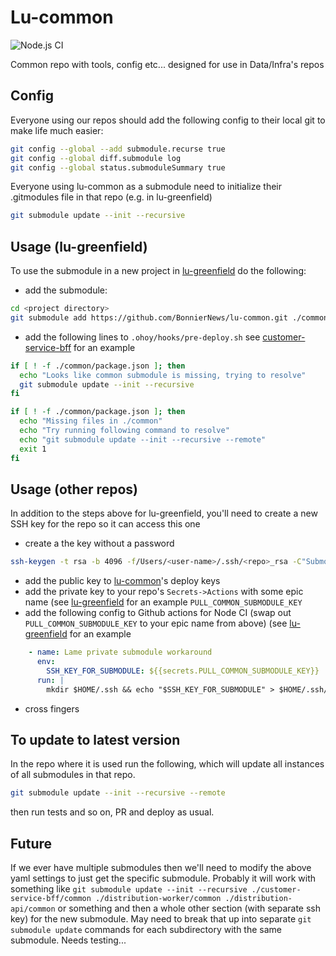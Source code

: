 # Lu-common

![Node.js CI](https://github.com/BonnierNews/lu-common/workflows/Node.js%20CI/badge.svg)

Common repo with tools, config etc... designed for use in Data/Infra's repos

## Config

Everyone using our repos should add the following config to their local git to make life much easier:
```bash
git config --global --add submodule.recurse true
git config --global diff.submodule log
git config --global status.submoduleSummary true
```

Everyone using lu-common as a submodule need to initialize their .gitmodules file in that repo (e.g. in lu-greenfield)
```bash
git submodule update --init --recursive
```

## Usage (lu-greenfield)

To use the submodule in a new project in [lu-greenfield](https://github.com/BonnierNews/lu-greenfield) do the following:

- add the submodule:
```bash
cd <project directory>
git submodule add https://github.com/BonnierNews/lu-common.git ./common
```
- add the following lines to `.ohoy/hooks/pre-deploy.sh` see [customer-service-bff](https://github.com/BonnierNews/lu-greenfield/blob/master/customer-service-bff/.ohoy/hooks/pre-deploy.sh) for an example
```bash
if [ ! -f ./common/package.json ]; then
  echo "Looks like common submodule is missing, trying to resolve"
  git submodule update --init --recursive
fi

if [ ! -f ./common/package.json ]; then
  echo "Missing files in ./common"
  echo "Try running following command to resolve"
  echo "git submodule update --init --recursive --remote"
  exit 1
fi
```

## Usage (other repos)

In addition to the steps above for lu-greenfield, you'll need to create a new SSH key for the repo so it can access this one

- create a the key without a password
```bash
ssh-keygen -t rsa -b 4096 -f/Users/<user-name>/.ssh/<repo>_rsa -C"Submodule access for Github Action from <repo>"
```
- add the public key to [lu-common](https://github.com/BonnierNews/lu-common/settings/keys)'s deploy keys
- add the private key to your repo's `Secrets->Actions` with some epic name (see [lu-greenfield](https://github.com/BonnierNews/lu-greenfield/settings/secrets/actions) for an example `PULL_COMMON_SUBMODULE_KEY`
- add the following config to Github actions for Node CI (swap out `PULL_COMMON_SUBMODULE_KEY` to your epic name from above) (see [lu-greenfield](https://github.com/BonnierNews/lu-greenfield/blob/master/.github/workflows/nodejs.yml) for an example
```yaml
    - name: Lame private submodule workaround
      env:
        SSH_KEY_FOR_SUBMODULE: ${{secrets.PULL_COMMON_SUBMODULE_KEY}}
      run: |
        mkdir $HOME/.ssh && echo "$SSH_KEY_FOR_SUBMODULE" > $HOME/.ssh/id_rsa && chmod 600 $HOME/.ssh/id_rsa && git submodule update --init --recursive
```
- cross fingers

## To update to latest version

In the repo where it is used run the following, which will update all instances of all submodules in that repo.

```bash
git submodule update --init --recursive --remote
```

then run tests and so on, PR and deploy as usual.

## Future

If we ever have multiple submodules then we'll need to modify the above yaml settings to just get the specific submodule. Probably it will work with something like `git submodule update --init --recursive ./customer-service-bff/common ./distribution-worker/common ./distribution-api/common` or something and then a whole other section (with separate ssh key) for the new submodule. May need to break that up into separate `git submodule update` commands for each subdirectory with the same submodule. Needs testing...
